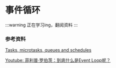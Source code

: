 # 事件循环

:::warning
正在学习ing，翻阅资料
:::

### 参考资料

[Tasks, microtasks, queues and schedules](https://jakearchibald.com/2015/tasks-microtasks-queues-and-schedules/)

[Youtube: 菲利普·罗伯茨：到底什么是Event Loop呢？](https://www.youtube.com/watch?v=8aGhZQkoFbQ)
